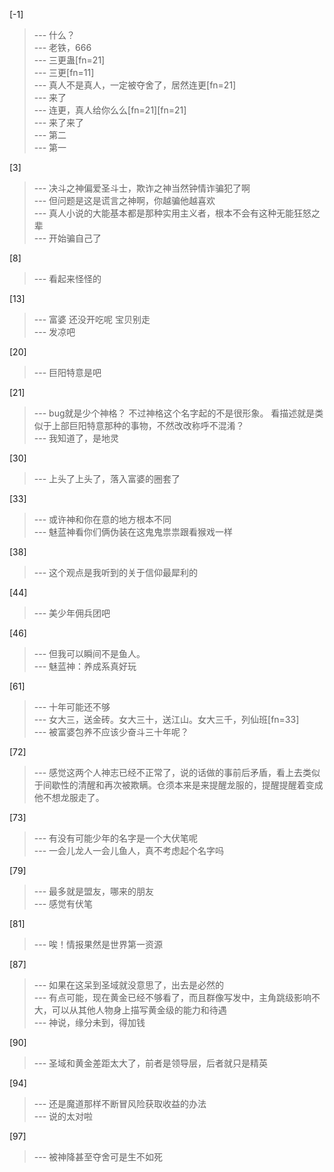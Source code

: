 
[-1] 
>--- 什么？<br>
>--- 老铁，666<br>
>--- 三更蛊[fn=21]<br>
>--- 三更[fn=11]<br>
>--- 真人不是真人，一定被夺舍了，居然连更[fn=21]<br>
>--- 来了<br>
>--- 连更，真人给你么么[fn=21][fn=21]<br>
>--- 来了来了<br>
>--- 第二<br>
>--- 第一<br>

[3] 
>--- 决斗之神偏爱圣斗士，欺诈之神当然钟情诈骗犯了啊<br>
>--- 但问题是这是谎言之神啊，你越骗他越喜欢<br>
>--- 真人小说的大能基本都是那种实用主义者，根本不会有这种无能狂怒之辈<br>
>--- 开始骗自己了<br>

[8] 
>--- 看起来怪怪的<br>

[13] 
>--- 富婆  还没开吃呢   宝贝别走<br>
>--- 发凉吧<br>

[20] 
>--- 巨阳特意是吧<br>

[21] 
>--- bug就是少个神格？
不过神格这个名字起的不是很形象。
看描述就是类似于上部巨阳特意那种的事物，不然改改称呼不混淆？<br>
>--- 我知道了，是地灵<br>

[30] 
>--- 上头了上头了，落入富婆的圈套了<br>

[33] 
>--- 或许神和你在意的地方根本不同<br>
>--- 魅蓝神看你们俩伪装在这鬼鬼祟祟跟看猴戏一样<br>

[38] 
>--- 这个观点是我听到的关于信仰最犀利的<br>

[44] 
>--- 美少年佣兵团吧<br>

[46] 
>--- 但我可以瞬间不是鱼人。<br>
>--- 魅蓝神：养成系真好玩<br>

[61] 
>--- 十年可能还不够<br>
>--- 女大三，送金砖。女大三十，送江山。女大三千，列仙班[fn=33]<br>
>--- 被富婆包养不应该少奋斗三十年呢？<br>

[72] 
>--- 感觉这两个人神志已经不正常了，说的话做的事前后矛盾，看上去类似于间歇性的清醒和再次被欺瞒。仓须本来是来提醒龙服的，提醒提醒着变成他不想龙服走了。<br>

[73] 
>--- 有没有可能少年的名字是一个大伏笔呢<br>
>--- 一会儿龙人一会儿鱼人，真不考虑起个名字吗<br>

[79] 
>--- 最多就是盟友，哪来的朋友<br>
>--- 感觉有伏笔<br>

[81] 
>--- 唉！情报果然是世界第一资源<br>

[87] 
>--- 如果在这呆到圣域就没意思了，出去是必然的<br>
>--- 有点可能，现在黄金已经不够看了，而且群像写发中，主角跳级影响不大，可以从其他人物身上描写黄金级的能力和待遇<br>
>--- 神说，缘分未到，得加钱<br>

[90] 
>--- 圣域和黄金差距太大了，前者是领导层，后者就只是精英<br>

[94] 
>--- 还是魔道那样不断冒风险获取收益的办法<br>
>--- 说的太对啦<br>

[97] 
>--- 被神降甚至夺舍可是生不如死<br>
